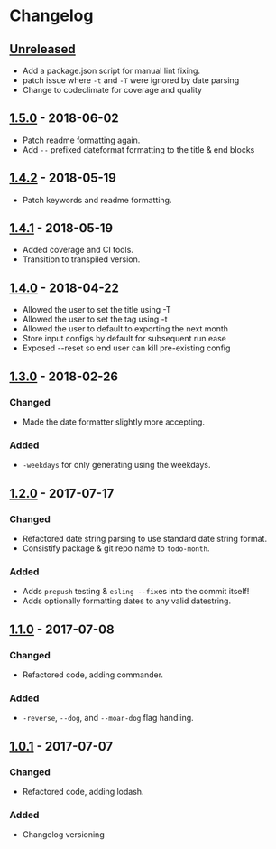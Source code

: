 # Changelog

## [Unreleased][]
- Add a package.json script for manual lint fixing.
- patch issue where `-t` and `-T` were ignored by date parsing
- Change to codeclimate for coverage and quality

## [1.5.0][] - 2018-06-02
- Patch readme formatting again.
- Add `--` prefixed dateformat formatting to the title & end blocks

## [1.4.2][] - 2018-05-19
- Patch keywords and readme formatting.

## [1.4.1][] - 2018-05-19
- Added coverage and CI tools.
- Transition to transpiled version.

## [1.4.0][] - 2018-04-22
- Allowed the user to set the title using -T
- Allowed the user to set the tag using -t
- Allowed the user to default to exporting the next month
- Store input configs by default for subsequent run ease
- Exposed --reset so end user can kill pre-existing config

## [1.3.0][] - 2018-02-26
### Changed
- Made the date formatter slightly more accepting.
### Added
- `-weekdays` for only generating using the weekdays.

## [1.2.0][] - 2017-07-17
### Changed
- Refactored date string parsing to use standard date string format.
- Consistify package & git repo name to `todo-month`.
### Added
- Adds `prepush` testing & `esling --fix`es into the commit itself!
- Adds optionally formatting dates to any valid datestring.

## [1.1.0][] - 2017-07-08
### Changed
- Refactored code, adding commander.
### Added
- `-reverse`, `--dog`, and `--moar-dog` flag handling.

## [1.0.1][] - 2017-07-07
### Changed
- Refactored code, adding lodash.
### Added
- Changelog versioning

[Unreleased]: https://github.com/one19/monthTodo/compare/v1.5.0...HEAD
[1.5.0]: https://github.com/one19/monthTodo/compare/v1.4.2...v1.5.0
[1.4.2]: https://github.com/one19/monthTodo/compare/v1.4.1...v1.4.2
[1.4.1]: https://github.com/one19/monthTodo/compare/v1.4.0...v1.4.1
[1.4.0]: https://github.com/one19/monthTodo/compare/v1.3.0...v1.4.0
[1.3.0]: https://github.com/one19/monthTodo/compare/v1.2.0...v1.3.0
[1.2.0]: https://github.com/one19/monthTodo/compare/v1.1.1...v1.2.0
[1.1.1]: https://github.com/one19/monthTodo/compare/v1.1.0...v1.1.1
[1.1.0]: https://github.com/one19/monthTodo/compare/v1.1.0...v1.1.0
[1.0.1]: https://github.com/one19/monthTodo/tree/v1.0.1
